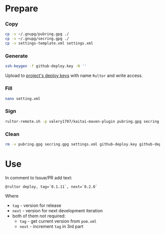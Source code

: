 # Prepare

### Copy

```bash
cp -v ~/.gnupg/pubring.gpg ./
cp -v ~/.gnupg/secring.gpg ./
cp -v settings-template.xml settings.xml
```

### Generate

```bash
ssh-keygen -f github-deploy.key -N ''
```
Upload to [project's deploy keys](https://github.com/valery1707/kaitai-maven-plugin/settings/keys) with name `Rultor` and write access.

### Fill

```bash
nano setting.xml
```

### Sign

```bash
rultor-remote.sh -p valery1707/kaitai-maven-plugin pubring.gpg secring.gpg settings.xml github-deploy.key github-deploy.key.pub
```

### Clean

```bash
rm -v pubring.gpg secring.gpg settings.xml github-deploy.key github-deploy.key.pub
```

# Use

In comment to Issue/PR add text:
```
@rultor deploy, tag=`0.1.11`, next=`0.2.0`
```
Where
* `tag` - version for release
* `next` - version for next development iteration
* both of them not required:
  * `tag` - get current version from `pom.xml`
  * `next` - increment `tag` in 3rd part
